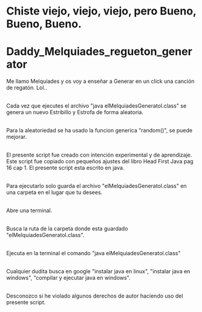 # Chiste viejo, viejo, viejo, pero Bueno, Bueno, Bueno.
# Daddy_Melquiades_regueton_generator
Me llamo Melquíades y os voy a enseñar a Generar en un click una canción de regatón. Lol.. 

<br>Cada vez que ejecutes el archivo "java elMelquiadesGeneratol.class" se genera un nuevo Estribillo y Estrofa de forma aleatoria.

<br>Para la aleatoriedad se ha usado la funcion generica "random()", se puede mejorar.

<br>El presente script fue creado con intención experimental y de aprendizaje. Este script fue copiado con pequeños ajustes del libro Head First Java pag 16 cap 1. El presente script esta escrito en java.

<br>Para ejecutarlo solo guarda el archivo "elMelquiadesGeneratol.class" en una carpeta en el lugar que tu desees.

<br>Abre una terminal.

<br>Busca la ruta de la carpeta donde esta guardado "elMelquiadesGeneratol.class".

<br>Ejecuta en la terminal el comando "java elMelquiadesGeneratol.class"

<br>Cualquier dudita busca en google "instalar java en linux", "instalar java en windows", "compilar y ejecutar java en windows".

<br>Desconozco si he violado algunos derechos de autor haciendo uso del presente script.
